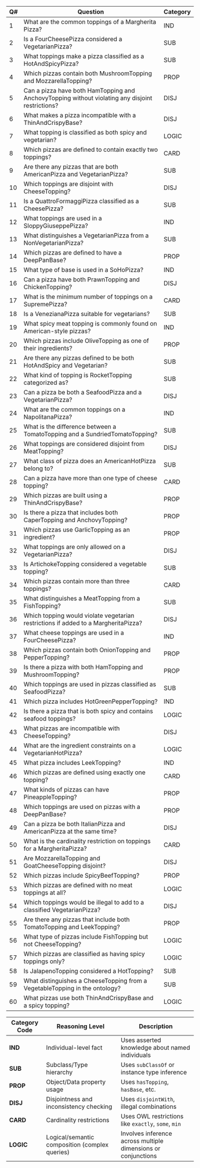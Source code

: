 | Q# | Question                                                                                         | Category |
| -- | ------------------------------------------------------------------------------------------------ | -------- |
| 1  | What are the common toppings of a Margherita Pizza?                                              | IND      |
| 2  | Is a FourCheesePizza considered a VegetarianPizza?                                               | SUB      |
| 3  | What toppings make a pizza classified as a HotAndSpicyPizza?                                     | SUB      |
| 4  | Which pizzas contain both MushroomTopping and MozzarellaTopping?                                 | PROP     |
| 5  | Can a pizza have both HamTopping and AnchovyTopping without violating any disjoint restrictions? | DISJ     |
| 6  | What makes a pizza incompatible with a ThinAndCrispyBase?                                        | DISJ     |
| 7  | What topping is classified as both spicy and vegetarian?                                         | LOGIC    |
| 8  | Which pizzas are defined to contain exactly two toppings?                                        | CARD     |
| 9  | Are there any pizzas that are both AmericanPizza and VegetarianPizza?                            | SUB      |
| 10 | Which toppings are disjoint with CheeseTopping?                                                  | DISJ     |
| 11 | Is a QuattroFormaggiPizza classified as a CheesePizza?                                           | SUB      |
| 12 | What toppings are used in a SloppyGiuseppePizza?                                                 | IND      |
| 13 | What distinguishes a VegetarianPizza from a NonVegetarianPizza?                                  | SUB      |
| 14 | Which pizzas are defined to have a DeepPanBase?                                                  | PROP     |
| 15 | What type of base is used in a SoHoPizza?                                                        | IND      |
| 16 | Can a pizza have both PrawnTopping and ChickenTopping?                                           | DISJ     |
| 17 | What is the minimum number of toppings on a SupremePizza?                                        | CARD     |
| 18 | Is a VenezianaPizza suitable for vegetarians?                                                    | SUB      |
| 19 | What spicy meat topping is commonly found on American-style pizzas?                              | IND      |
| 20 | Which pizzas include OliveTopping as one of their ingredients?                                   | PROP     |
| 21 | Are there any pizzas defined to be both HotAndSpicy and Vegetarian?                              | SUB      |
| 22 | What kind of topping is RocketTopping categorized as?                                            | SUB      |
| 23 | Can a pizza be both a SeafoodPizza and a VegetarianPizza?                                        | DISJ     |
| 24 | What are the common toppings on a NapolitanaPizza?                                               | IND      |
| 25 | What is the difference between a TomatoTopping and a SundriedTomatoTopping?                      | SUB      |
| 26 | What toppings are considered disjoint from MeatTopping?                                          | DISJ     |
| 27 | What class of pizza does an AmericanHotPizza belong to?                                          | SUB      |
| 28 | Can a pizza have more than one type of cheese topping?                                           | CARD     |
| 29 | Which pizzas are built using a ThinAndCrispyBase?                                                | PROP     |
| 30 | Is there a pizza that includes both CaperTopping and AnchovyTopping?                             | PROP     |
| 31 | Which pizzas use GarlicTopping as an ingredient?                                                 | PROP     |
| 32 | What toppings are only allowed on a VegetarianPizza?                                             | DISJ     |
| 33 | Is ArtichokeTopping considered a vegetable topping?                                              | SUB      |
| 34 | Which pizzas contain more than three toppings?                                                   | CARD     |
| 35 | What distinguishes a MeatTopping from a FishTopping?                                             | SUB      |
| 36 | Which topping would violate vegetarian restrictions if added to a MargheritaPizza?               | DISJ     |
| 37 | What cheese toppings are used in a FourCheesePizza?                                              | IND      |
| 38 | Which pizzas contain both OnionTopping and PepperTopping?                                        | PROP     |
| 39 | Is there a pizza with both HamTopping and MushroomTopping?                                       | PROP     |
| 40 | Which toppings are used in pizzas classified as SeafoodPizza?                                    | SUB      |
| 41 | Which pizza includes HotGreenPepperTopping?                                                      | IND      |
| 42 | Is there a pizza that is both spicy and contains seafood toppings?                               | LOGIC    |
| 43 | What pizzas are incompatible with CheeseTopping?                                                 | DISJ     |
| 44 | What are the ingredient constraints on a VegetarianHotPizza?                                     | LOGIC    |
| 45 | What pizza includes LeekTopping?                                                                 | IND      |
| 46 | Which pizzas are defined using exactly one topping?                                              | CARD     |
| 47 | What kinds of pizzas can have PineappleTopping?                                                  | PROP     |
| 48 | Which toppings are used on pizzas with a DeepPanBase?                                            | PROP     |
| 49 | Can a pizza be both ItalianPizza and AmericanPizza at the same time?                             | DISJ     |
| 50 | What is the cardinality restriction on toppings for a MargheritaPizza?                           | CARD     |
| 51 | Are MozzarellaTopping and GoatCheeseTopping disjoint?                                            | DISJ     |
| 52 | Which pizzas include SpicyBeefTopping?                                                           | PROP     |
| 53 | Which pizzas are defined with no meat toppings at all?                                           | LOGIC    |
| 54 | Which toppings would be illegal to add to a classified VegetarianPizza?                          | DISJ     |
| 55 | Are there any pizzas that include both TomatoTopping and LeekTopping?                            | PROP     |
| 56 | What type of pizzas include FishTopping but not CheeseTopping?                                   | LOGIC    |
| 57 | Which pizzas are classified as having spicy toppings only?                                       | LOGIC    |
| 58 | Is JalapenoTopping considered a HotTopping?                                                      | SUB      |
| 59 | What distinguishes a CheeseTopping from a VegetableTopping in the ontology?                      | SUB      |
| 60 | What pizzas use both ThinAndCrispyBase and a spicy topping?                                      | LOGIC    |



| Category Code | Reasoning Level                                | Description                                                   |
| ------------- | ---------------------------------------------- | ------------------------------------------------------------- |
| **IND**       | Individual-level fact                          | Uses asserted knowledge about named individuals               |
| **SUB**       | Subclass/Type hierarchy                        | Uses `subClassOf` or instance type inference                  |
| **PROP**      | Object/Data property usage                     | Uses `hasTopping`, `hasBase`, etc.                            |
| **DISJ**      | Disjointness and inconsistency checking        | Uses `disjointWith`, illegal combinations                     |
| **CARD**      | Cardinality restrictions                       | Uses OWL restrictions like `exactly`, `some`, `min`           |
| **LOGIC**     | Logical/semantic composition (complex queries) | Involves inference across multiple dimensions or conjunctions |
